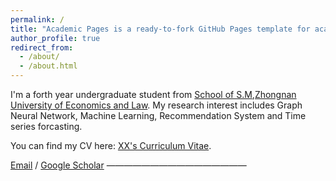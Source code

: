 ```yaml
---
permalink: /
title: "Academic Pages is a ready-to-fork GitHub Pages template for academic personal websites"
author_profile: true
redirect_from: 
  - /about/
  - /about.html
---
```


I'm a forth year undergraduate student from [School of S.M](https://tsxy.zuel.edu.cn/),[Zhongnan University of Economics and Law](https://wap.zuel.edu.cn/). My research interest includes Graph Neural Network, Machine Learning, Recommendation System and Time series forcasting.


You can find my CV here: [XX's Curriculum Vitae](../assets/Curriculum_Vitae.pdf).

[Email](hyzhang@stu.zuel.edu.cn)  / [Google Scholar](https://scholar.google.com.hk/citations?hl=zh-CN&user=gYMOkGYAAAAJ)
————————————————
